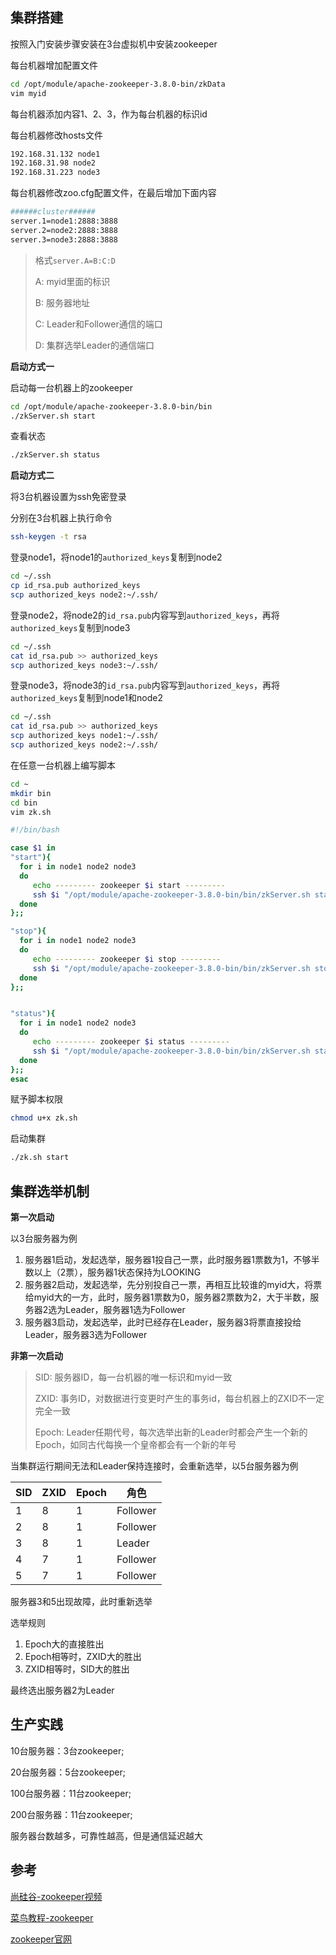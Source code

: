 ## 集群搭建

按照入门安装步骤安装在3台虚拟机中安装zookeeper

每台机器增加配置文件

```sh
cd /opt/module/apache-zookeeper-3.8.0-bin/zkData
vim myid
```

每台机器添加内容1、2、3，作为每台机器的标识id

每台机器修改hosts文件

```sh
192.168.31.132 node1
192.168.31.98 node2
192.168.31.223 node3
```

每台机器修改zoo.cfg配置文件，在最后增加下面内容

```sh
######cluster######
server.1=node1:2888:3888
server.2=node2:2888:3888
server.3=node3:2888:3888
```

> 格式`server.A=B:C:D`
>
> A: myid里面的标识
>
> B: 服务器地址
>
> C: Leader和Follower通信的端口
>
> D: 集群选举Leader的通信端口

**启动方式一**

启动每一台机器上的zookeeper

```sh
cd /opt/module/apache-zookeeper-3.8.0-bin/bin
./zkServer.sh start
```

查看状态

```sh
./zkServer.sh status
```

**启动方式二**

将3台机器设置为ssh免密登录

分别在3台机器上执行命令

```sh
ssh-keygen -t rsa
```

登录node1，将node1的`authorized_keys`复制到node2

```sh
cd ~/.ssh
cp id_rsa.pub authorized_keys
scp authorized_keys node2:~/.ssh/
```

登录node2，将node2的`id_rsa.pub`内容写到`authorized_keys`，再将`authorized_keys`复制到node3

```sh
cd ~/.ssh
cat id_rsa.pub >> authorized_keys
scp authorized_keys node3:~/.ssh/
```

登录node3，将node3的`id_rsa.pub`内容写到`authorized_keys`，再将`authorized_keys`复制到node1和node2

```sh
cd ~/.ssh
cat id_rsa.pub >> authorized_keys
scp authorized_keys node1:~/.ssh/
scp authorized_keys node2:~/.ssh/
```

在任意一台机器上编写脚本

```sh
cd ~
mkdir bin
cd bin
vim zk.sh
```

```sh
#!/bin/bash

case $1 in
"start"){
  for i in node1 node2 node3
  do
     echo --------- zookeeper $i start ---------
     ssh $i "/opt/module/apache-zookeeper-3.8.0-bin/bin/zkServer.sh start"
  done
};;

"stop"){
  for i in node1 node2 node3
  do
     echo --------- zookeeper $i stop ---------
     ssh $i "/opt/module/apache-zookeeper-3.8.0-bin/bin/zkServer.sh stop"
  done
};;


"status"){
  for i in node1 node2 node3
  do
     echo --------- zookeeper $i status ---------
     ssh $i "/opt/module/apache-zookeeper-3.8.0-bin/bin/zkServer.sh status"
  done
};;
esac
```

赋予脚本权限

```sh
chmod u+x zk.sh
```

启动集群

```sh
./zk.sh start
```

## 集群选举机制

**第一次启动**

以3台服务器为例

1. 服务器1启动，发起选举，服务器1投自己一票，此时服务器1票数为1，不够半数以上（2票），服务器1状态保持为LOOKING
2. 服务器2启动，发起选举，先分别投自己一票，再相互比较谁的myid大，将票给myid大的一方，此时，服务器1票数为0，服务器2票数为2，大于半数，服务器2选为Leader，服务器1选为Follower
3. 服务器3启动，发起选举，此时已经存在Leader，服务器3将票直接投给Leader，服务器3选为Follower

**非第一次启动**

> SID: 服务器ID，每一台机器的唯一标识和myid一致
>
> ZXID: 事务ID，对数据进行变更时产生的事务id，每台机器上的ZXID不一定完全一致
>
> Epoch: Leader任期代号，每次选举出新的Leader时都会产生一个新的Epoch，如同古代每换一个皇帝都会有一个新的年号

当集群运行期间无法和Leader保持连接时，会重新选举，以5台服务器为例

| SID  | ZXID | Epoch | 角色     |
| ---- | ---- | ----- | -------- |
| 1    | 8    | 1     | Follower |
| 2    | 8    | 1     | Follower |
| 3    | 8    | 1     | Leader   |
| 4    | 7    | 1     | Follower |
| 5    | 7    | 1     | Follower |

服务器3和5出现故障，此时重新选举

选举规则

1. Epoch大的直接胜出
2. Epoch相等时，ZXID大的胜出
3. ZXID相等时，SID大的胜出

最终选出服务器2为Leader

## 生产实践

10台服务器：3台zookeeper;

20台服务器：5台zookeeper;

100台服务器：11台zookeeper;

200台服务器：11台zookeeper;

服务器台数越多，可靠性越高，但是通信延迟越大

## 参考

[尚硅谷-zookeeper视频](https://www.bilibili.com/video/BV1to4y1C7gw?spm_id_from=333.999.0.0)

[菜鸟教程-zookeeper](https://www.runoob.com/w3cnote/zookeeper-tutorial.html)

[zookeeper官网](https://zookeeper.apache.org/)

